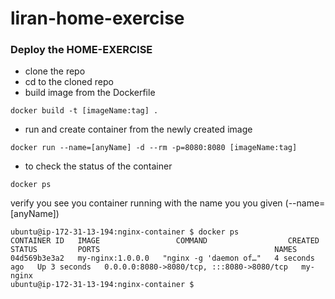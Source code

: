 # liran-home-exercise

### Deploy the HOME-EXERCISE
  * clone the repo
  * cd to the cloned repo
  * build image from the Dockerfile

```
docker build -t [imageName:tag] .
```

  * run and create container from the newly created image

```
docker run --name=[anyName] -d --rm -p=8080:8080 [imageName:tag]
```

  * to check the status of the container
```
docker ps
```
verify you see you container running with the name you you given (--name=\[anyName])

```
ubuntu@ip-172-31-13-194:nginx-container $ docker ps
CONTAINER ID   IMAGE                 COMMAND                  CREATED         STATUS         PORTS                                       NAMES
04d569b3e3a2   my-nginx:1.0.0.0   "nginx -g 'daemon of…"   4 seconds ago   Up 3 seconds   0.0.0.0:8080->8080/tcp, :::8080->8080/tcp   my-nginx
ubuntu@ip-172-31-13-194:nginx-container $
```
